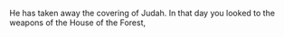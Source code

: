He has taken away the covering of Judah. In that day you looked to the weapons of the House of the Forest,

